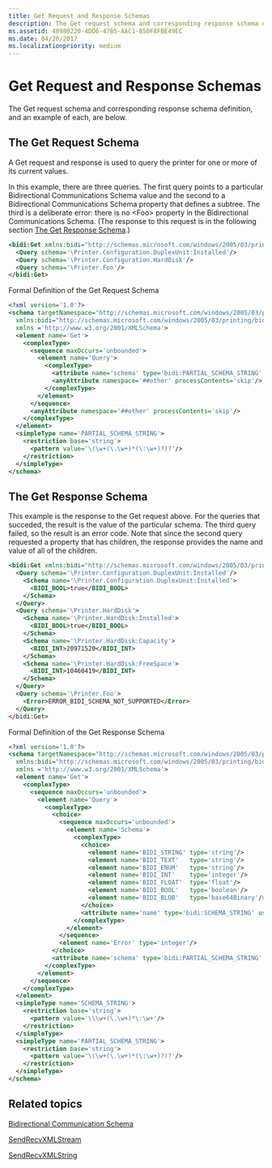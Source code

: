 ```yaml
---
title: Get Request and Response Schemas
description: The Get request schema and corresponding response schema definition, and an example of each, are below.
ms.assetid: 48980220-4DD6-4785-AAC1-850F8FBE49EC
ms.date: 04/20/2017
ms.localizationpriority: medium
---
```


# Get Request and Response Schemas


The Get request schema and corresponding response schema definition, and an example of each, are below.

## The Get Request Schema


A Get request and response is used to query the printer for one or more of its current values.

In this example, there are three queries. The first query points to a particular Bidirectional Communications Schema value and the second to a Bidirectional Communications Schema property that defines a subtree. The third is a deliberate error: there is no &lt;Foo&gt; property in the Bidirectional Communications Schema. (The response to this request is in the following section [The Get Response Schema](#get-response-schema).)

```xml
<bidi:Get xmlns:bidi="http://schemas.microsoft.com/windows/2005/03/printing/bidi">
  <Query schema='\Printer.Configuration.DuplexUnit:Installed'/>
  <Query schema='\Printer.Configuration.HardDisk'/>
  <Query schema='\Printer.Foo'/>
</bidi:Get>
```

Formal Definition of the Get Request Schema

```xml
<?xml version='1.0'?>
<schema targetNamespace="http://schemas.microsoft.com/windows/2005/03/printing/bidi"
  xmlns:bidi="http://schemas.microsoft.com/windows/2005/03/printing/bidi" 
  xmlns ='http://www.w3.org/2001/XMLSchema'>
  <element name='Get'>
    <complexType>
      <sequence maxOccurs='unbounded'>
        <element name='Query'>
          <complexType>
            <attribute name='schema' type='bidi:PARTIAL_SCHEMA_STRING' use='required'/>
            <anyAttribute namespace='##other' processContents='skip'/>
          </complexType>
        </element>
      </sequence>
      <anyAttribute namespace='##other' processContents='skip'/>
    </complexType>
  </element>
  <simpleType name='PARTIAL_SCHEMA_STRING'>
    <restriction base='string'>
      <pattern value='\(\w+(\.\w+)*(\:\w+)?)?'/>
    </restriction>
  </simpleType>
</schema>
```

## The Get Response Schema


This example is the response to the Get request above. For the queries that succeded, the result is the value of the particular schema. The third query failed, so the result is an error code. Note that since the second query requested a property that has children, the response provides the name and value of all of the children.

```xml
<bidi:Get xmlns:bidi="http://schemas.microsoft.com/windows/2005/03/printing/bidi">
  <Query schema='\Printer.Configuration.DuplexUnit:Installed'/>
    <Schema name='\Printer.Configuration.DuplexUnit:Installed'>
      <BIDI_BOOL>true</BIDI_BOOL>
    </Schema>
  </Query>
  <Query schema='\Printer.HardDisk'>
    <Schema name='\Printer.HardDisk:Installed'>
      <BIDI_BOOL>true</BIDI_BOOL>
    </Schema>
    <Schema name='\Printer.HardDisk:Capacity'>
      <BIDI_INT>20971520</BIDI_INT>
    </Schema>
    <Schema name='\Printer.HardDisk:FreeSpace'>
      <BIDI_INT>10460419</BIDI_INT>
    </Schema>
  </Query>
  <Query schema='\Printer.Foo'>
    <Error>ERROR_BIDI_SCHEMA_NOT_SUPPORTED</Error>
  </Query>
</bidi:Get>
```

Formal Definition of the Get Response Schema

```xml
<?xml version='1.0'?>
<schema targetNamespace="http://schemas.microsoft.com/windows/2005/03/printing/bidi" 
  xmlns:bidi="http://schemas.microsoft.com/windows/2005/03/printing/bidi" 
  xmlns ='http://www.w3.org/2001/XMLSchema'>
  <element name='Get'>
    <complexType>
      <sequence maxOccurs='unbounded'>
        <element name='Query'>
          <complexType>
            <choice>
              <sequence maxOccurs='unbounded'>
                <element name='Schema'>
                  <complexType>
                    <choice>
                      <element name='BIDI_STRING' type='string'/>
                      <element name='BIDI_TEXT'   type='string'/>
                      <element name='BIDI_ENUM'   type='string'/>
                      <element name='BIDI_INT'    type='integer'/>
                      <element name='BIDI_FLOAT'  type='float'/>
                      <element name='BIDI_BOOL'   type='boolean'/>
                      <element name='BIDI_BLOB'   type='base64Binary'/>
                    </choice>
                    <attribute name='name' type='bidi:SCHEMA_STRING' use='required'/>
                  </complexType>
                </element>
              </sequence>
              <element name='Error' type='integer'/>
            </choice>
            <attribute name='schema' type='bidi:PARTIAL_SCHEMA_STRING' use='required'/>
          </complexType>
        </element>
      </sequence>
    </complexType>
  </element>
  <simpleType name='SCHEMA_STRING'>
    <restriction base='string'>
      <pattern value='\\\w+(\.\w+)*\:\w+'/>
    </restriction>
  </simpleType>
  <simpleType name='PARTIAL_SCHEMA_STRING'>
    <restriction base='string'>
      <pattern value='\(\w+(\.\w+)*(\:\w+)?)?'/>
    </restriction>
  </simpleType>
</schema>
```

## Related topics

[Bidirectional Communication Schema](bidirectional-communication-schema.md)  

[SendRecvXMLStream](https://docs.microsoft.com/windows-hardware/drivers/ddi/content/bidispl/nf-bidispl-ibidispl2-sendrecvxmlstream)  

[SendRecvXMLString](https://docs.microsoft.com/windows-hardware/drivers/ddi/content/bidispl/nf-bidispl-ibidispl2-sendrecvxmlstring)  
